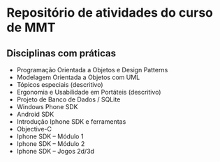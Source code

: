 <h1>Repositório de atividades do curso de MMT</h1>

<h2>Disciplinas com práticas</h2>
<ul>
    <li>Programação Orientada a Objetos e Design Patterns</li>
    <li>Modelagem Orientada a Objetos com UML</li>
    <li>Tópicos especiais (descritivo)</li>
    <li>Ergonomia e Usabilidade em Portáteis (descritivo)</li>
    <li>Projeto de Banco de Dados / SQLite</li>
    <li>Windows Phone SDK</li>
    <li>Android SDK</li>    
    <li>Introdução Iphone SDK e ferramentas</li>
    <li>Objective-C</li>
    <li>Iphone SDK – Módulo 1</li>
    <li>Iphone SDK – Módulo 2</li>
    <li>Iphone SDK – Jogos 2d/3d</li>
</ul>



